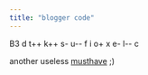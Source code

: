 ```yaml
---
title: "blogger code"
---
```


B3 d t++ k++ s- u-- f i o+ x e- l-- c

another useless [musthave](http://www.leatheregg.com/bloggercode/) ;)

